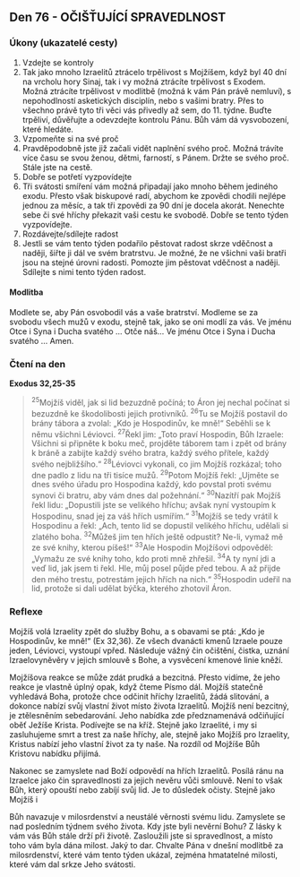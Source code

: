 ## Den 76 - OČIŠŤUJÍCÍ SPRAVEDLNOST

### Úkony (ukazatelé cesty)

1. Vzdejte se kontroly
1. Tak jako mnoho Izraelitů ztrácelo trpělivost s Mojžíšem, když byl 40 dní na vrcholu hory Sinaj, tak i vy možná ztrácíte trpělivost s Exodem. Možná ztrácíte trpělivost v modlitbě (možná k vám Pán právě nemluví), s nepohodlností asketických disciplín, nebo s vašimi bratry. Přes to všechno právě tyto tři věci vás přivedly až sem, do 11. týdne. Buďte trpěliví, důvěřujte a odevzdejte kontrolu Pánu. Bůh vám dá vysvobození, které hledáte.
1. Vzpomeňte si na své proč
1. Pravděpodobně jste již začali vidět naplnění svého proč. Možná trávíte více času se svou ženou, dětmi, farností, s Pánem. Držte se svého proč. Stále jste na cestě.
1. Dobře se potřetí vyzpovídejte
1. Tři svátosti smíření vám možná připadají jako mnoho během jediného exodu. Přesto však biskupové radí, abychom ke zpovědi chodili nejlépe jednou za měsíc, a tak tři zpovědi za 90 dní je docela akorát. Nenechte sebe či své hříchy překazit vaši cestu ke svobodě. Dobře se tento týden vyzpovídejte.
1. Rozdávejte/sdílejte radost
1. Jestli se vám tento týden podařilo pěstovat radost skrze vděčnost a naději, šiřte ji dál ve svém bratrstvu. Je možné, že ne všichni vaši bratři jsou na stejné úrovni radosti. Pomozte jim pěstovat vděčnost a naději. Sdílejte s nimi tento týden radost.

#### Modlitba

Modlete se, aby Pán osvobodil vás a vaše bratrství.
Modleme se za svobodu všech mužů v exodu, stejně tak, jako se oni modlí za vás.
Ve jménu Otce i Syna i Ducha svatého … Otče náš… Ve jménu Otce i Syna i Ducha svatého … Amen.

### Čtení na den

**Exodus 32,25-35**

> <sup>25</sup>Mojžíš viděl, jak si lid bezuzdně počíná; to Áron jej nechal počínat si bezuzdně ke škodolibosti jejich protivníků.
> <sup>26</sup>Tu se Mojžíš postavil do brány tábora a zvolal: „Kdo je Hospodinův, ke mně!“ Seběhli se k němu všichni Léviovci.
> <sup>27</sup>Řekl jim: „Toto praví Hospodin, Bůh Izraele: Všichni si připněte k boku meč, projděte táborem tam i zpět od brány k bráně a zabijte každý svého bratra, každý svého přítele, každý svého nejbližšího.“
> <sup>28</sup>Léviovci vykonali, co jim Mojžíš rozkázal; toho dne padlo z lidu na tři tisíce mužů.
> <sup>29</sup>Potom Mojžíš řekl: „Ujměte se dnes svého úřadu pro Hospodina každý, kdo povstal proti svému synovi či bratru, aby vám dnes dal požehnání.“
> <sup>30</sup>Nazítří pak Mojžíš řekl lidu: „Dopustili jste se velikého hříchu; avšak nyní vystoupím k Hospodinu, snad jej za váš hřích usmířím.“
> <sup>31</sup>Mojžíš se tedy vrátil k Hospodinu a řekl: „Ach, tento lid se dopustil velikého hříchu, udělali si zlatého boha.
> <sup>32</sup>Můžeš jim ten hřích ještě odpustit? Ne-li, vymaž mě ze své knihy, kterou píšeš!“
> <sup>33</sup>Ale Hospodin Mojžíšovi odpověděl: „Vymažu ze své knihy toho, kdo proti mně zhřešil.
> <sup>34</sup>A ty nyní jdi a veď lid, jak jsem ti řekl. Hle, můj posel půjde před tebou. A až přijde den mého trestu, potrestám jejich hřích na nich.“
> <sup>35</sup>Hospodin udeřil na lid, protože si dali udělat býčka, kterého zhotovil Áron.

### Reflexe

Mojžíš volá Izraelity zpět do služby Bohu, a s obavami se ptá: „Kdo je Hospodinův, ke mně!“ (Ex 32,36). Ze všech
dvanácti kmenů Izraele pouze jeden, Léviovci, vystoupí vpřed. Následuje vážný čin očištění, čistka, uznání
Izraelovyněvěry v jejich smlouvě s Bohe, a vysvěcení kmenové linie kněží.

Mojžíšova reakce se může zdát prudká a bezcitná. Přesto vidíme, že jeho reakce je vlastně úplný opak, když čteme
Písmo dál. Mojžíš statečně vyhledává Boha, protože chce odčinit hříchy Izraelitů, žádá slitování, a dokonce nabízí svůj
vlastní život místo života Izraelitů. Mojžíš není bezcitný, je ztělesněním sebedarování. Jeho nabídka zde
předznamenává odčiňující oběť Ježíše Krista. Podívejte se na kříž. Stejně jako Izraelité, i my si zasluhujeme smrt a
trest za naše hříchy, ale, stejně jako Mojžíš pro Izraelity, Kristus nabízí jeho vlastní život za ty naše. Na rozdíl
od Mojžíše Bůh Kristovu nabídku přijímá.

Nakonec se zamyslete nad Boží odpovědí na hřích Izraelitů. Posílá ránu na Izraelce jako čin spravedlnosti za jejich
nevěru vůči smlouvě. Není to však Bůh, který opouští nebo zabíjí svůj lid. Je to důsledek očisty. Stejně jako Mojžíš i

Bůh navazuje v milosrdenství a neustálé věrnosti svému lidu.
Zamyslete se nad posledním týdnem svého života. Kdy jste byli nevěrní Bohu? Z lásky k vám vás Bůh stále drží při
životě. Zasloužili jste si spravedlnost, a místo toho vám byla dána milost. Jaký to dar. Chvalte Pána v dnešní modlitbě
za milosrdenství, které vám tento týden ukázal, zejména hmatatelné milosti, které vám dal srkze Jeho svátosti.
